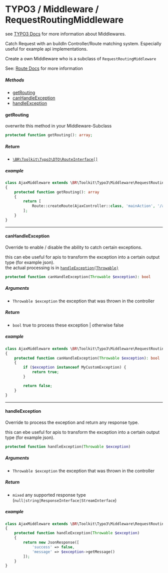# TYPO3 / Middleware / RequestRoutingMiddleware

see [TYPO3 Docs](https://docs.typo3.org/m/typo3/reference-coreapi/master/en-us/ApiOverview/RequestHandling/Index.html) 
for more information about Middlewares.

Catch Request with an buildIn Controller/Route matching system. Especially useful for example api implementations.

Create a own Middleware who is a subclass of `RequestRoutingMiddleware`

See: [Route Docs](/Docs/Structure/route.md) for more information

##### Methods

* [getRouting](#getrouting)
* [canHandleException](#canhandleexception)
* [handleException](#handleexception)

#### getRouting
overwrite this method in your Middleware-Subclass
```php
protected function getRouting(): array;
```

##### Return
 * [`\BR\Toolkit\Typo3\DTO\RouteInterface[]`](/Docs/Structure/route.md)
 
##### example
```php
class AjaxMiddleware extends \BR\Toolkit\Typo3\Middleware\RequestRoutingMiddleware
{
    protected function getRouting(): array
    {
        return [
            Route::createRoute(AjaxController::class, 'mainAction', '/api/member/login', ['GET', 'POST'])
        ];
    }
}
```

---

#### canHandleException
Override to enable / disable the ability to catch certain exceptions.    

this can ebe useful for apis to transform the exception into a certain output type (for example json).   
the actual processing is in [`handleException(Throwable)`](#handleexception)
```php
protected function canHandleException(Throwable $exception): bool
```

##### Arguments
 * `Throwable $exception` the exception that was thrown in the controller
 

##### Return
 * `bool` true to process these exception | otherwise false
 
##### example
```php
class AjaxMiddleware extends \BR\Toolkit\Typo3\Middleware\RequestRoutingMiddleware
{
    protected function canHandleException(Throwable $exception): bool
    {
        if ($exception instanceof MyCustomException) {
            return true;
        }

        return false;
    }
}
```

---

#### handleException
Override to process the exception and return any response type.

this can ebe useful for apis to transform the exception into a certain output type (for example json).   
```php
protected function handleException(Throwable $exception)
```

##### Arguments
 * `Throwable $exception` the exception that was thrown in the controller
 

##### Return
 * `mixed` any supported response type (`null|string|ResponseInterface|StreamInterface`)
 
##### example
```php
class AjaxMiddleware extends \BR\Toolkit\Typo3\Middleware\RequestRoutingMiddleware
{
    protected function handleException(Throwable $exception)
    {
        return new JsonResponse([
            'success' => false,
            'message' => $exception->getMessage()
        ]);
    }
}
```
